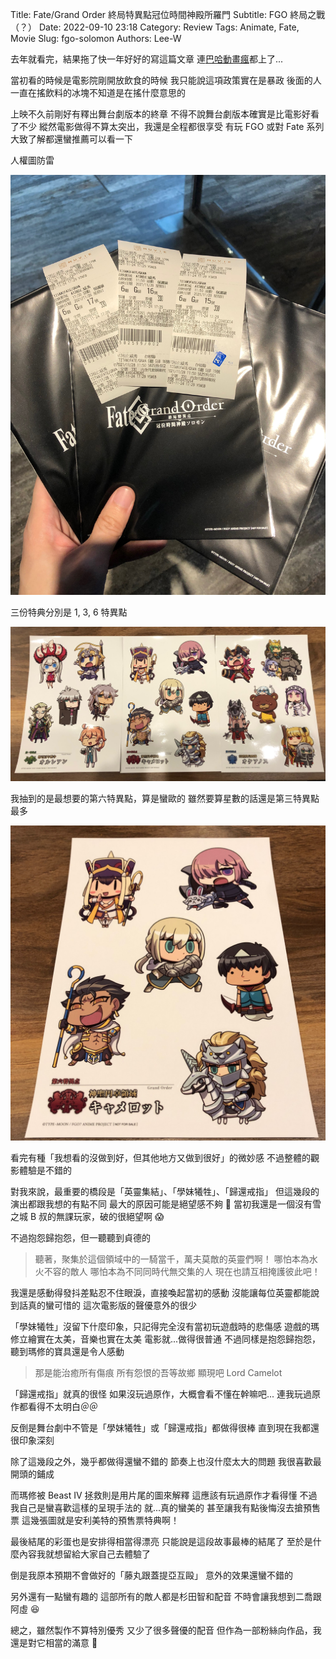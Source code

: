 Title: Fate/Grand Order 終局特異點冠位時間神殿所羅門
Subtitle: FGO 終局之戰（？）
Date: 2022-09-10 23:18
Category: Review
Tags: Animate, Fate, Movie
Slug: fgo-solomon
Authors: Lee-W

去年就看完，結果拖了快一年好好的寫這篇文章
連[巴哈動畫瘋](https://ani.gamer.com.tw/animeVideo.php?sn=31045)都上了...

<!--more-->

當初看的時候是電影院剛開放飲食的時候
我只能說這項政策實在是暴政
後面的人一直在搖飲料的冰塊不知道是在搖什麼意思的

上映不久前剛好有釋出舞台劇版本的終章
不得不說舞台劇版本確實是比電影好看了不少
縱然電影做得不算太突出，我還是全程都很享受
有玩 FGO 或對 Fate 系列大致了解都還蠻推薦可以看一下


人權圖防雷

![fgo-solomon-ticket](/images/post-images/2022-fgo-solomon/fgo-solomon-ticket.jpeg)

三份特典分別是 1, 3, 6 特異點

![fgo-solomon-ticket-special](/images/post-images/2022-fgo-solomon/fgo-solomon-ticket-special.jpeg)

我抽到的是最想要的第六特異點，算是蠻歐的
雖然要算星數的話還是第三特異點最多

![fgo-solomon-ticket-special-2](/images/post-images/2022-fgo-solomon/fgo-solomon-ticket-special-2.jpeg)

看完有種「我想看的沒做到好，但其他地方又做到很好」的微妙感
不過整體的觀影體驗是不錯的

對我來說，最重要的橋段是「英靈集結」、「學妹犧牲」、「歸還戒指」
但這幾段的演出都跟我想的有點不同
最大的原因可能是絕望感不夠 🤔
當初我還是一個沒有雪之城 B 叔的無課玩家，破的很絕望啊 😱

不過抱怨歸抱怨，但一聽聽到貞德的

> 聽著，聚集於這個領域中的一騎當千，萬夫莫敵的英靈們啊！
> 哪怕本為水火不容的敵人
> 哪怕本為不同同時代無交集的人
> 現在也請互相掩護彼此吧！

我還是感動得發抖差點忍不住眼淚，直接喚起當初的感動
沒能讓每位英靈都能說到話真的蠻可惜的
這次電影版的聲優意外的很少

「學妹犧牲」沒留下什麼印象，只記得完全沒有當初玩遊戲時的悲傷感
遊戲的瑪修立繪實在太美，音樂也實在太美
電影就...做得很普通
不過同樣是抱怨歸抱怨，聽到瑪修的寶具還是令人感動

> 那是能治癒所有傷痕
> 所有怨恨的吾等故鄉
> 顯現吧
> Lord Camelot

「歸還戒指」就真的很怪
如果沒玩過原作，大概會看不懂在幹嘛吧...
連我玩過原作都看得不太明白＠＠

反倒是舞台劇中不管是「學妹犧牲」或「歸還戒指」都做得很棒
直到現在我都還很印象深刻

除了這幾段之外，幾乎都做得還蠻不錯的
節奏上也沒什麼太大的問題
我很喜歡最開頭的鋪成

而瑪修被 Beast IV 拯救則是用片尾的圖來解釋
這應該有玩過原作才看得懂
不過我自己是蠻喜歡這樣的呈現手法的
就...真的蠻美的
甚至讓我有點後悔沒去搶預售票
這幾張圖就是安利美特的預售票特典啊！

最後結尾的彩蛋也是安排得相當得漂亮
只能說是這段故事最棒的結尾了
至於是什麼內容我就想留給大家自己去體驗了

倒是我原本預期不會做好的「藤丸跟蓋提亞互毆」
意外的效果還蠻不錯的

另外還有一點蠻有趣的
這部所有的敵人都是杉田智和配音
不時會讓我想到二喬跟阿虛 😆

總之，雖然製作不算特別優秀
又少了很多聲優的配音
但作為一部粉絲向作品，我還是對它相當的滿意 💯
